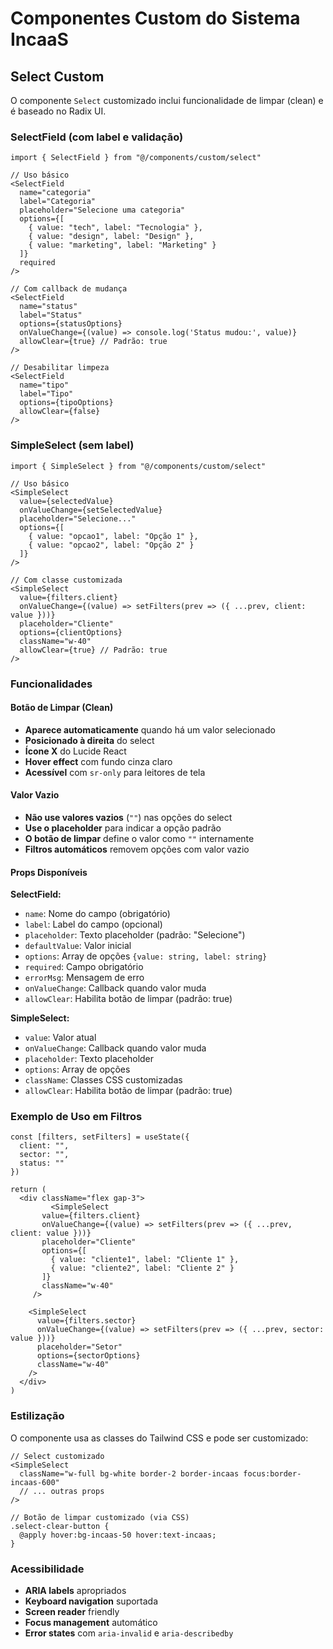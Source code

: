 # Componentes Custom do Sistema IncaaS

## Select Custom

O componente `Select` customizado inclui funcionalidade de limpar (clean) e é baseado no Radix UI.

### SelectField (com label e validação)

```tsx
import { SelectField } from "@/components/custom/select"

// Uso básico
<SelectField
  name="categoria"
  label="Categoria"
  placeholder="Selecione uma categoria"
  options={[
    { value: "tech", label: "Tecnologia" },
    { value: "design", label: "Design" },
    { value: "marketing", label: "Marketing" }
  ]}
  required
/>

// Com callback de mudança
<SelectField
  name="status"
  label="Status"
  options={statusOptions}
  onValueChange={(value) => console.log('Status mudou:', value)}
  allowClear={true} // Padrão: true
/>

// Desabilitar limpeza
<SelectField
  name="tipo"
  label="Tipo"
  options={tipoOptions}
  allowClear={false}
/>
```

### SimpleSelect (sem label)

```tsx
import { SimpleSelect } from "@/components/custom/select"

// Uso básico
<SimpleSelect
  value={selectedValue}
  onValueChange={setSelectedValue}
  placeholder="Selecione..."
  options={[
    { value: "opcao1", label: "Opção 1" },
    { value: "opcao2", label: "Opção 2" }
  ]}
/>

// Com classe customizada
<SimpleSelect
  value={filters.client}
  onValueChange={(value) => setFilters(prev => ({ ...prev, client: value }))}
  placeholder="Cliente"
  options={clientOptions}
  className="w-40"
  allowClear={true} // Padrão: true
/>
```

### Funcionalidades

#### Botão de Limpar (Clean)
- **Aparece automaticamente** quando há um valor selecionado
- **Posicionado à direita** do select
- **Ícone X** do Lucide React
- **Hover effect** com fundo cinza claro
- **Acessível** com `sr-only` para leitores de tela

#### Valor Vazio
- **Não use valores vazios** (`""`) nas opções do select
- **Use o placeholder** para indicar a opção padrão
- **O botão de limpar** define o valor como `""` internamente
- **Filtros automáticos** removem opções com valor vazio

#### Props Disponíveis

**SelectField:**
- `name`: Nome do campo (obrigatório)
- `label`: Label do campo (opcional)
- `placeholder`: Texto placeholder (padrão: "Selecione")
- `defaultValue`: Valor inicial
- `options`: Array de opções `{value: string, label: string}`
- `required`: Campo obrigatório
- `errorMsg`: Mensagem de erro
- `onValueChange`: Callback quando valor muda
- `allowClear`: Habilita botão de limpar (padrão: true)

**SimpleSelect:**
- `value`: Valor atual
- `onValueChange`: Callback quando valor muda
- `placeholder`: Texto placeholder
- `options`: Array de opções
- `className`: Classes CSS customizadas
- `allowClear`: Habilita botão de limpar (padrão: true)

### Exemplo de Uso em Filtros

```tsx
const [filters, setFilters] = useState({
  client: "",
  sector: "",
  status: ""
})

return (
  <div className="flex gap-3">
         <SimpleSelect
       value={filters.client}
       onValueChange={(value) => setFilters(prev => ({ ...prev, client: value }))}
       placeholder="Cliente"
       options={[
         { value: "cliente1", label: "Cliente 1" },
         { value: "cliente2", label: "Cliente 2" }
       ]}
       className="w-40"
     />
    
    <SimpleSelect
      value={filters.sector}
      onValueChange={(value) => setFilters(prev => ({ ...prev, sector: value }))}
      placeholder="Setor"
      options={sectorOptions}
      className="w-40"
    />
  </div>
)
```

### Estilização

O componente usa as classes do Tailwind CSS e pode ser customizado:

```tsx
// Select customizado
<SimpleSelect
  className="w-full bg-white border-2 border-incaas focus:border-incaas-600"
  // ... outras props
/>

// Botão de limpar customizado (via CSS)
.select-clear-button {
  @apply hover:bg-incaas-50 hover:text-incaas;
}
```

### Acessibilidade

- **ARIA labels** apropriados
- **Keyboard navigation** suportada
- **Screen reader** friendly
- **Focus management** automático
- **Error states** com `aria-invalid` e `aria-describedby`
